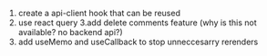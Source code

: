 1. create a api-client hook that can be reused
2. use react query
   3.add delete comments feature (why is this not available? no backend api?)
3. add useMemo and useCallback to stop unneccesarry rerenders
